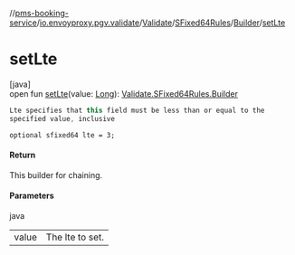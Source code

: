 //[pms-booking-service](../../../../../index.md)/[io.envoyproxy.pgv.validate](../../../index.md)/[Validate](../../index.md)/[SFixed64Rules](../index.md)/[Builder](index.md)/[setLte](set-lte.md)

# setLte

[java]\
open fun [setLte](set-lte.md)(value: [Long](https://kotlinlang.org/api/core/kotlin-stdlib/kotlin/-long/index.html)): [Validate.SFixed64Rules.Builder](index.md)

```kotlin
Lte specifies that this field must be less than or equal to the
specified value, inclusive

```
`optional sfixed64 lte = 3;`

#### Return

This builder for chaining.

#### Parameters

java

| | |
|---|---|
| value | The lte to set. |